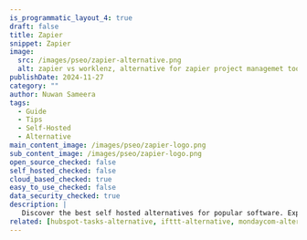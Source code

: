```yaml
---
is_programmatic_layout_4: true
draft: false
title: Zapier
snippet: Zapier
image:
  src: /images/pseo/zapier-alternative.png
  alt: zapier vs worklenz, alternative for zapier project managemet tool, task management, resource management, productivity, self-hosted
publishDate: 2024-11-27
category: ""
author: Nuwan Sameera
tags:
  - Guide
  - Tips
  - Self-Hosted
  - Alternative
main_content_image: /images/pseo/zapier-logo.png
sub_content_image: /images/pseo/zapier-logo.png
open_source_checked: false
self_hosted_checked: false
cloud_based_checked: true
easy_to_use_checked: false
data_security_checked: true
description: |
   Discover the best self hosted alternatives for popular software. Explore our comprehensive guides and find the perfect solution for your needs today.
related: [hubspot-tasks-alternative, ifttt-alternative, mondaycom-alternative, jira-alternative]
---
```

